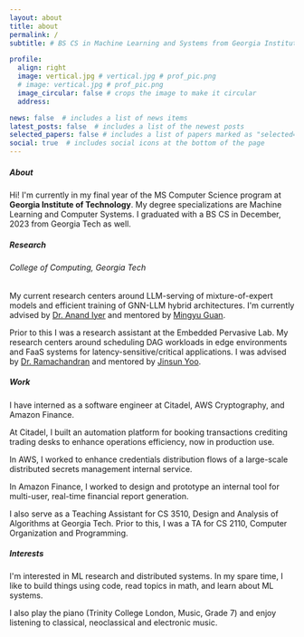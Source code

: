 ```yaml
---
layout: about
title: about
permalink: /
subtitle: # BS CS in Machine Learning and Systems from Georgia Institute of Technology # <a href='#'>Affiliations</a>. Address. Contacts. Moto. Etc.

profile:
  align: right
  image: vertical.jpg # vertical.jpg # prof_pic.png
  # image: vertical.jpg # prof_pic.png
  image_circular: false # crops the image to make it circular
  address: 

news: false  # includes a list of news items
latest_posts: false  # includes a list of the newest posts
selected_papers: false # includes a list of papers marked as "selected={true}"
social: true  # includes social icons at the bottom of the page
---
```


##### About
Hi! I'm currently in my final year of the MS Computer Science program at <b><strong>Georgia Institute of Technology</strong></b>. My degree specializations are Machine Learning and Computer Systems. I graduated with a BS CS in December, 2023 from Georgia Tech as well. 

##### Research

###### College of Computing, Georgia Tech

My current research centers around LLM-serving of mixture-of-expert models and efficient training of GNN-LLM hybrid architectures. I'm currently advised by <a href="https://www.anand-iyer.com/">Dr. Anand Iyer</a> and mentored by <a href="https://mingyuguan.github.io/">Mingyu Guan</a>.

Prior to this I was a research assistant at the Embedded Pervasive Lab. My research centers around scheduling DAG workloads in edge environments and FaaS systems for latency-sensitive/critical applications. I was advised by <a href="https://faculty.cc.gatech.edu/~rama/">Dr. Ramachandran</a> and mentored by <a href="http://jinsunyoo.com/">Jinsun Yoo</a>.

##### Work
I have interned as a software engineer at Citadel, AWS Cryptography, and Amazon Finance. 

At Citadel, I built an automation platform for booking transactions crediting trading desks to enhance operations efficiency, now in production use. 

In AWS, I worked to enhance credentials distribution flows of a large-scale distributed secrets management internal service. 

In Amazon Finance, I worked to design and prototype an internal tool for multi-user, real-time financial report generation. 

I also serve as a Teaching Assistant for CS 3510, Design and Analysis of Algorithms at Georgia Tech. Prior to this, I was a TA for CS 2110, Computer Organization and Programming.

##### Interests
I'm interested in ML research and distributed systems. In my spare time, I like to build things using code, read topics in math, and learn about ML systems.

I also play the piano (Trinity College London, Music, Grade 7) and enjoy listening to classical, neoclassical and electronic music.


<!-- Write your biography here. Tell the world about yourself. Link to your favorite [subreddit](http://reddit.com). You can put a picture in, too. The code is already in, just name your picture `prof_pic.jpg` and put it in the `img/` folder.

Put your address / P.O. box / other info right below your picture. You can also disable any of these elements by editing `profile` property of the YAML header of your `_pages/about.md`. Edit `_bibliography/papers.bib` and Jekyll will render your [publications page](/al-folio/publications/) automatically. -->

<!-- Link to your social media connections, too. This theme is set up to use [Font Awesome icons](http://fortawesome.github.io/Font-Awesome/) and [Academicons](https://jpswalsh.github.io/academicons/), like the ones below. Add your Facebook, Twitter, LinkedIn, Google Scholar, or just disable all of them. -->
